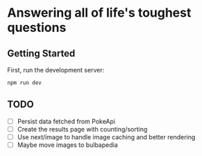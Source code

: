 # Answering all of life's toughest questions

## Getting Started

First, run the development server:

```bash
npm run dev
```

## TODO

- [ ] Persist data fetched from PokeApi
- [ ] Create the results page with counting/sorting
- [ ] Use next/image to handle image caching and better rendering
- [ ] Maybe move images to bulbapedia
